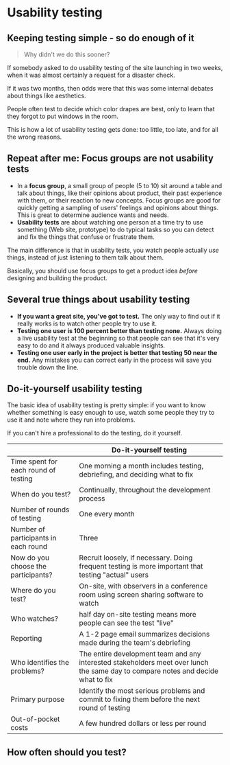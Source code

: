 # Usability testing

## Keeping testing simple - so do enough of it

> Why didn't we do this sooner?

If somebody asked to do usability testing of the site launching in two weeks, when it was almost certainly a request for a disaster check.

If it was two months, then odds were that this was some internal debates about things like aesthetics.

People often test to decide which color drapes are best, only to learn that they forgot to put windows in the room.

This is how a lot of usability testing gets done: too little, too late, and for all the wrong reasons.

## Repeat after me: Focus groups are not usability tests

- In a **focus group**, a small group of people (5 to 10) sit around a table and talk about things, like their opinions about product, their past experience with them, or their reaction to new concepts. Focus groups are good for quickly getting a sampling of users' feelings and opinions about things. This is great to determine audience wants and needs.
- **Usability tests** are about watching one person at a time try to use something (Web site, prototype) to do typical tasks so you can detect and fix the things that confuse or frustrate them.

The main difference is that in usability tests, you watch people actually *use* things, instead of just listening to them talk about them.

Basically, you should use focus groups to get a product idea *before* designing and building the product.

## Several true things about usability testing

- **If you want a great site, you've got to test.** The only way to find out if it really works is to watch other people try to use it.
- **Testing one user is 100 percent better than testing none.** Always doing a live usability test at the beginning so that people can see that it's very easy to do and it always produced valuable insights.
- **Testing one user early in the project is better that testing 50 near the end.** Any mistakes you can correct early in the process will save you trouble down the line.

## Do-it-yourself usability testing

The basic idea of usability testing is pretty simple: if you want to know whether something is easy enough to use, watch some people they try to use it and note where they run into problems.

If you can't hire a professional to do the testing, do it yourself.

|   | Do-it-yourself testing |
| - | - |
| Time spent for each round of testing | One morning a month includes testing, debriefing, and deciding what to fix |
| When do you test? | Continually, throughout the development process |
| Number of rounds of testing | One every month |
| Number of participants in each round | Three |
| Now do you choose the participants? | Recruit loosely, if necessary. Doing frequent testing is more important that testing "actual" users |
| Where do you test? | On-site, with observers in a conference room using screen sharing software to watch |
| Who watches? | half day on-site testing means more people can see the test "live" |
| Reporting | A 1-2 page email summarizes decisions made during the team's debriefing |
| Who identifies the problems? | The entire development team and any interested stakeholders meet over lunch the same day to compare notes and decide what to fix |
| Primary purpose | Identify the most serious problems and commit to fixing them before the next round of testing |
Out-of-pocket costs | A few hundred dollars or less per round |

## How often should you test?
